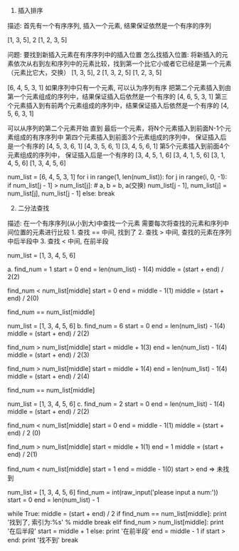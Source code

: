 1. 插入排序

描述: 首先有一个有序序列, 插入一个元素, 结果保证依然是一个有序的序列

[1, 3, 5], 2
[1, 2, 3, 5]

问题: 要找到新插入元素在有序序列中的插入位置
怎么找插入位置: 将新插入的元素依次从右到左和序列中的元素比较，找到第一个比它小或者它已经是第一个元素（元素比它大，交换）
[1, 3, 5], 2
[1, 3, 2, 5]
[1, 2, 3, 5]

[6, 4, 5, 3, 1]
如果序列中只有一个元素, 可以认为序列有序
把第二个元素插入到由第一个元素组成的序列中，结果保证插入后依然是一个有序的
[4, 6, 5, 3, 1]
第三个元素插入到有前两个元素组成的序列中，结果保证插入后依然是一个有序的
[4, 5, 6, 3, 1]

可以从序列的第二个元素开始 直到 最后一个元素，将N个元素插入到前面N-1个元素组成的有序序列中
第四个元素插入到前面3个元素组成的序列中， 保证插入后是一个有序的
[4, 5, 3, 6, 1]
[4, 3, 5, 6, 1]
[3, 4, 5, 6, 1]
第5个元素插入到前面4个元素组成的序列中， 保证插入后是一个有序的
[3, 4, 5, 1, 6]
[3, 4, 1, 5, 6]
[3, 1, 4, 5, 6]
[1, 3, 4, 5, 6]


num_list = [6, 4, 5, 3, 1]
for i in range(1, len(num_list)):
    for j in range(i, 0, -1):
        if num_list[j - 1] > num_list[j]:
            # a, b = b, a(交换)
            num_list[j - 1], num_list[j] = num_list[j], num_list[j - 1]
        else:
            break


2. 二分法查找

描述: 在一个有序序列(从小到大)中查找一个元素
      需要每次将查找的元素和序列中间位置的元素进行比较
      1. 查找 == 中间, 找到了
      2. 查找 > 中间, 查找的元素在序列中后半段中
      3. 查找 < 中间, 在前半段

num_list = [1, 3, 4, 5, 6]

a.
find_num = 1
start = 0
end = len(num_list) - 1(4)
middle = (start + end) / 2(2)

find_num < num_list[middle]
start = 0
end = middle - 1(1)
middle = (start + end) / 2(0)

find_num == num_list[middle]


num_list = [1, 3, 4, 5, 6]
b.
find_num = 6
start = 0
end = len(num_list) - 1(4)
middle = (start + end) / 2(2)

find_num > num_list[middle]
start = middle + 1(3)
end = len(num_list) - 1(4)
middle = (start + end) / 2(3)

find_num > num_list[middle]
start = middle + 1(4)
end = len(num_list) - 1(4)
middle = (start + end) / 2(4)

find_num == num_list[middle]


num_list = [1, 3, 4, 5, 6]
c.
find_num = 2
start = 0
end = len(num_list) - 1(4)
middle = (start + end) / 2(2)

find_num < num_list[middle]
start = 0
end = middle - 1(1)
middle = (start + end) / 2 (0)

find_num > num_list[middle]
start = middle + 1(1)
end = 1
middle = (start + end) / 2(1)

find_num < num_list[middle]
start = 1
end = middle - 1(0)
start > end => 未找到

num_list = [1, 3, 4, 5, 6]
find_num = int(raw_input('please input a num:'))
start = 0
end = len(num_list) - 1

while True:
    middle = (start + end) / 2
    if find_num == num_list[middle]:
        print '找到了, 索引为:%s' % middle
        break
    elif find_num > num_list[middle]:
        print '在后半段'
        start = middle + 1
    else:
        print '在前半段'
        end = middle - 1
    if start > end:
        print '找不到'
        break        
